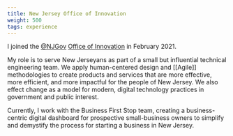 ```yaml
---
title: New Jersey Office of Innovation
weight: 500
tags: experience
---
```


I joined the [@NJGov](https://twitter.com/NJGov) [Office of Innovation](https://innovation.nj.gov/) in February 2021.

My role is to serve New Jerseyans as part of a small but influential technical engineering team. We apply human-centered design and [[Agile]] methodologies to create products and services that are more effective, more efficient, and more impactful for the people of New Jersey. We also effect change as a model for modern, digital technology practices in government and public interest. 

Currently, I work with the Business First Stop team, creating a business-centric digital dashboard for prospective small-business owners to simplify and demystify the process for starting a business in New Jersey.

